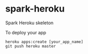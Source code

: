 spark-heroku
============

Spark Heroku skeleton

To deploy your app

	heroku apps:create [your_app_name]
	git push heroku master
